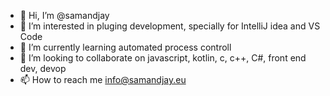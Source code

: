 - 👋 Hi, I’m @samandjay
- 👀 I’m interested in pluging development, specially for IntelliJ idea and VS Code
- 🌱 I’m currently learning automated process controll
- 💞️ I’m looking to collaborate on javascript, kotlin, c, c++, C#, front end dev, devop
- 📫 How to reach me info@samandjay.eu

<!---
samandjay/samandjay is a ✨ special ✨ repository because its `README.md` (this file) appears on your GitHub profile.
You can click the Preview link to take a look at your changes.
--->
